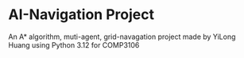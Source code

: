 # AI-Navigation Project
An A* algorithm, muti-agent, grid-navagation project made by YiLong Huang using Python 3.12 for COMP3106
